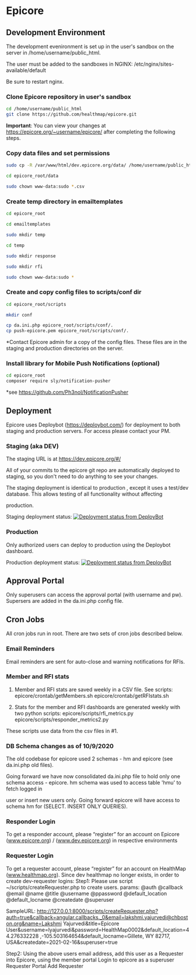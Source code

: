 # Epicore

## Development Environment

The development evenironment is set up in the user's sandbox on the server in /home/username/public_html.

The user must be added to the sandboxes in NGINX:
/etc/nginx/sites-available/default

Be sure to restart nginx.

### Clone Epicore repository in user's sandbox

```sh
cd /home/username/public_html
git clone https://github.com/healthmap/epicore.git

```


**Important**: You can view your changes at https://epicore.org/~username/epicore/ after completing the following steps.


### Copy data files and set permissions

```sh
sudo cp -R /var/www/html/dev.epicore.org/data/ /home/username/public_html/epicore/.

cd epicore_root/data

sudo chown www-data:sudo *.csv
```

### Create temp directory in emailtemplates

```sh
cd epicore_root

cd emailtemplates

sudo mkdir temp

cd temp

sudo mkdir response

sudo mkdir rfi

sudo chown www-data:sudo *
```

### Create and copy config files to scripts/conf dir

```sh
cd epicore_root/scripts

mkdir conf

cp da.ini.php epicore_root/scripts/conf/.
cp push-epicore.pem epicore_root/scripts/conf/.

```
*Contact Epicore admin for a copy of the config files.
These files are in the staging and production directories on the server.


### Install library for Mobile Push Notifications (optional)

```sh
cd epicore_root
composer require sly/notification-pusher
```

*see https://github.com/Ph3nol/NotificationPusher

## Deployment

Epicore uses Deploybot (https://deploybot.com/) for deployment to both staging and production servers. For access please contact your PM.

### Staging (aka DEV)

The staging URL is at https://dev.epicore.org/#/

All of your commits to the epicore git repo are automatically deployed to staging, so you don't need to do anything to see your changes.  

The staging deployment is identical to production , except it uses a test/dev database.  This allows testing of all functionality without affecting 

production.

Staging deployment status: [![Deployment status from DeployBot](https://boston-childrens-hosptial.deploybot.com/badge/23779030056625/85433.svg)](http://deploybot.com)


### Production

Only authorized users can deploy to production using the Deploybot dashboard.

Production deployment status: [![Deployment status from DeployBot](https://boston-childrens-hosptial.deploybot.com/badge/02267418033975/87596.svg)](http://deploybot.com)



## Approval Portal

Only superusers can access the approval portal (with username and pw). Supersers are added in the da.ini.php config file.


## Cron Jobs

All cron jobs run in root.  There are two sets of cron jobs described below.

### Email Reminders

Email reminders are sent for auto-close and warning notifications for RFIs.


### Member and RFI stats

1. Member and RFI stats are saved weekly in a CSV file. See scripts:
epicore/crontab/getMembers.sh
epicore/crontab/getRFIstats.sh

2. Stats for the member and RFI dashboards are generated weekly with two python scripts:
epicore/scripts/rfi_metrics.py
epicore/scripts/responder_metrics2.py

These scripts use data from the csv files in #1.



### DB Schema changes as of 10/9/2020

The old codebase for epicore used 2 schemas - hm and epicore (see da.ini.php old files). 

Going forward we have now consolidated da.ini.php file to hold only one schema access - epicore. hm schema was used to access table 'hmu' to fetch logged in 

user or insert new users only. Going forward epicore will have access to schema hm for (SELECT. INSERT ONLY QUERIES).


### Responder Login
To get a responder account, please “register” for an account on Epicore (www.epicore.org) / (www.dev.epicore.org) in respective environments

### Requester Login
To get a requester account, please “register” for an account on HealthMap (www.healthmap.org). Since dev healthmap no longer exists, in order to create dev-requester logins:
Step1: Please use script ~/scripts/createRequester.php to create users.
params:
@auth
@callback
@email
@name
@title
@username
@ppassword
@default_location
@default_locname
@createdate
@superuser

SampleURL:
http://127.0.0.1:8000/scripts/createRequester.php?auth=true&callback=angular.callbacks._0&email=lakshmi.yajurvedi@chboston.org&name=Lakshmi Yajurvedi&title=Epicore User&username=lyajurvedi&password=HealthMap0002&default_location=44.276332228 ,-105.503164654&default_locname=Gillete, WY 82717, USA&createdate=2021-02-16&superuser=true

Step2: Using the above users email address, add this user as a Requester into Epicore, using the member portal
Login to epicore as a superuser
Requester Portal
Add Requester